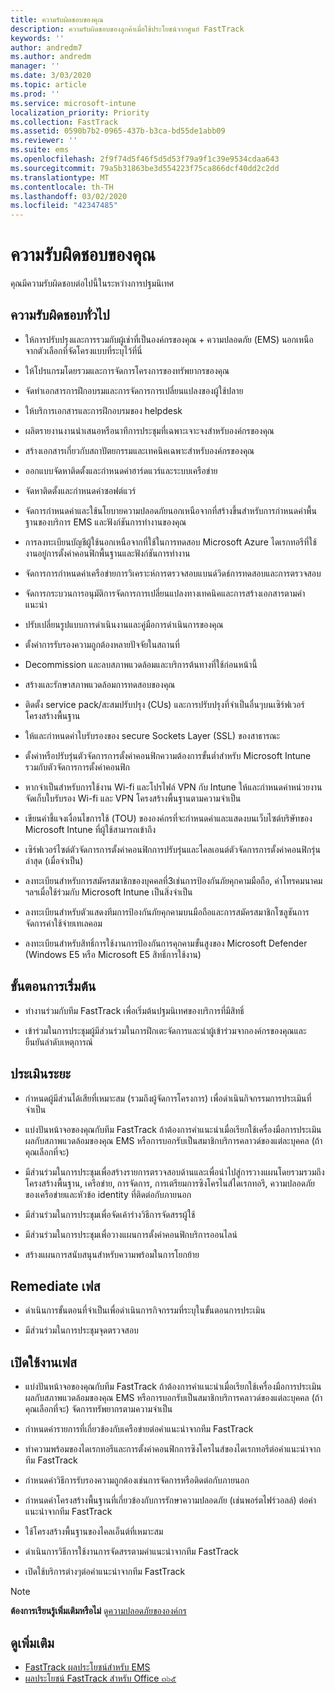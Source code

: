 ```yaml
---
title: ความรับผิดชอบของคุณ
description: ความรับผิดชอบของลูกค้าเมื่อใช้ประโยชน์จากศูนย์ FastTrack
keywords: ''
author: andredm7
ms.author: andredm
manager: ''
ms.date: 3/03/2020
ms.topic: article
ms.prod: ''
ms.service: microsoft-intune
localization_priority: Priority
ms.collection: FastTrack
ms.assetid: 0590b7b2-0965-437b-b3ca-bd55de1abb09
ms.reviewer: ''
ms.suite: ems
ms.openlocfilehash: 2f9f74d5f46f5d5d53f79a9f1c39e9534cdaa643
ms.sourcegitcommit: 79a5b31863be3d554223f75ca866dcf40dd2c2dd
ms.translationtype: MT
ms.contentlocale: th-TH
ms.lasthandoff: 03/02/2020
ms.locfileid: "42347485"
---
```

# <a name="your-responsibilities"></a>ความรับผิดชอบของคุณ

คุณมีความรับผิดชอบต่อไปนี้ในระหว่างการปฐมนิเทศ

## <a name="general-responsibilities"></a>ความรับผิดชอบทั่วไป

-   ให้การปรับปรุงและการรวมกับผู้เช่าที่เป็นองค์กรของคุณ + ความปลอดภัย (EMS) นอกเหนือจากตัวเลือกที่จัดโครงแบบที่ระบุไว้ที่นี่

-   ให้โปรแกรมโดยรวมและการจัดการโครงการของทรัพยากรของคุณ

-   จัดทำเอกสารการฝึกอบรมและการจัดการการเปลี่ยนแปลงของผู้ใช้ปลาย

-   ให้บริการเอกสารและการฝึกอบรมของ helpdesk

-   ผลิตรายงานงานนำเสนอหรือนาทีการประชุมที่เฉพาะเจาะจงสำหรับองค์กรของคุณ

-   สร้างเอกสารเกี่ยวกับสถาปัตยกรรมและเทคนิคเฉพาะสำหรับองค์กรของคุณ

-   ออกแบบจัดหาติดตั้งและกำหนดค่าฮาร์ดแวร์และระบบเครือข่าย

-   จัดหาติดตั้งและกำหนดค่าซอฟต์แวร์

-   จัดการกำหนดค่าและใช้นโยบายความปลอดภัยนอกเหนือจากที่สร้างขึ้นสำหรับการกำหนดค่าพื้นฐานของบริการ EMS และฟังก์ชันการทำงานของคุณ

-   การลงทะเบียนบัญชีผู้ใช้นอกเหนือจากที่ใช้ในการทดสอบ Microsoft Azure ไดเรกทอรีที่ใช้งานอยู่การตั้งค่าคอนฟิกพื้นฐานและฟังก์ชันการทำงาน

-   จัดการการกำหนดค่าเครือข่ายการวิเคราะห์การตรวจสอบแบนด์วิดธ์การทดสอบและการตรวจสอบ

-   จัดการกระบวนการอนุมัติการจัดการการเปลี่ยนแปลงทางเทคนิคและการสร้างเอกสารตามคำแนะนำ

-   ปรับเปลี่ยนรูปแบบการดำเนินงานและคู่มือการดำเนินการของคุณ

-   ตั้งค่าการรับรองความถูกต้องหลายปัจจัยในสถานที่

-   Decommission และลบสภาพแวดล้อมและบริการต้นทางที่ใช้ก่อนหน้านี้

-   สร้างและรักษาสภาพแวดล้อมการทดสอบของคุณ

-   ติดตั้ง service pack/สะสมปรับปรุง (CUs) และการปรับปรุงที่จำเป็นอื่นๆบนเซิร์ฟเวอร์โครงสร้างพื้นฐาน

-   ให้และกำหนดค่าใบรับรองของ secure Sockets Layer (SSL) ของสาธารณะ

-   ตั้งค่าหรือปรับรุ่นตัวจัดการการตั้งค่าคอนฟิกความต้องการขั้นต่ำสำหรับ Microsoft Intune รวมกับตัวจัดการการตั้งค่าคอนฟิก

-   หากจำเป็นสำหรับการใช้งาน Wi-fi และโปรไฟล์ VPN กับ Intune ให้และกำหนดค่าหน่วยงานจัดเก็บใบรับรอง Wi-fi และ VPN โครงสร้างพื้นฐานตามความจำเป็น

-   เขียนคำชี้แจงเงื่อนไขการใช้ (TOU) ขององค์กรที่จะกำหนดค่าและแสดงบนเว็บไซต์บริษัทของ Microsoft Intune ที่ผู้ใช้สามารถเข้าถึง

-   เซิร์ฟเวอร์ไซต์ตัวจัดการการตั้งค่าคอนฟิกการปรับรุ่นและไคลเอนต์ตัวจัดการการตั้งค่าคอนฟิกรุ่นล่าสุด (เมื่อจำเป็น)

-   ลงทะเบียนสำหรับการสมัครสมาชิกของบุคคลที่3เช่นการป้องกันภัยคุกคามมือถือ, ค่าโทรคมนาคมฯลฯเมื่อใช้ร่วมกับ Microsoft Intune เป็นสิ่งจำเป็น

-   ลงทะเบียนสำหรับตัวแสดงทีมการป้องกันภัยคุกคามบนมือถือและการสมัครสมาชิกโซลูชันการจัดการค่าใช้จ่ายเทเลคอม

-   ลงทะเบียนสำหรับสิทธิ์การใช้งานการป้องกันการคุกคามขั้นสูงของ Microsoft Defender (Windows E5 หรือ Microsoft E5 สิทธิ์การใช้งาน)

## <a name="initiate-phase"></a>ขั้นตอนการเริ่มต้น

-   ทำงานร่วมกับทีม FastTrack เพื่อเริ่มต้นปฐมนิเทศของบริการที่มีสิทธิ์

-   เข้าร่วมในการประชุมผู้มีส่วนร่วมในการฝึกเตะจัดการและนำผู้เข้าร่วมจากองค์กรของคุณและยืนยันลำดับเหตุการณ์

## <a name="assess-phase"></a>ประเมินระยะ

-   กำหนดผู้มีส่วนได้เสียที่เหมาะสม (รวมถึงผู้จัดการโครงการ) เพื่อดำเนินกิจกรรมการประเมินที่จำเป็น

-   แบ่งปันหน้าจอของคุณกับทีม FastTrack ถ้าต้องการคำแนะนำเมื่อเรียกใช้เครื่องมือการประเมินผลกับสภาพแวดล้อมของคุณ EMS หรือการบอกรับเป็นสมาชิกบริการคลาวด์ของแต่ละบุคคล (ถ้าคุณเลือกที่จะ)

-   มีส่วนร่วมในการประชุมเพื่อสร้างรายการตรวจสอบด้านและเพื่อนำไปสู่การวางแผนโดยรวมรวมถึงโครงสร้างพื้นฐาน, เครือข่าย, การจัดการ, การเตรียมการซิงโครไนส์ไดเรกทอรี, ความปลอดภัยของเครือข่ายและหัวข้อ identity ที่ติดต่อกับภายนอก

-   มีส่วนร่วมในการประชุมเพื่อจัดเค้าร่างวิธีการจัดสรรผู้ใช้

-   มีส่วนร่วมในการประชุมเพื่อวางแผนการตั้งค่าคอนฟิกบริการออนไลน์

-   สร้างแผนการสนับสนุนสำหรับความพร้อมในการโยกย้าย

## <a name="remediate-phase"></a>Remediate เฟส

-   ดำเนินการขั้นตอนที่จำเป็นเพื่อดำเนินการกิจกรรมที่ระบุในขั้นตอนการประเมิน

-   มีส่วนร่วมในการประชุมจุดตรวจสอบ

## <a name="enable-phase"></a>เปิดใช้งานเฟส

-   แบ่งปันหน้าจอของคุณกับทีม FastTrack ถ้าต้องการคำแนะนำเมื่อเรียกใช้เครื่องมือการประเมินผลกับสภาพแวดล้อมของคุณ EMS หรือการบอกรับเป็นสมาชิกบริการคลาวด์ของแต่ละบุคคล (ถ้าคุณเลือกที่จะ) จัดการทรัพยากรตามความจำเป็น

-   กำหนดค่ารายการที่เกี่ยวข้องกับเครือข่ายต่อคำแนะนำจากทีม FastTrack

-   ทำความพร้อมของไดเรกทอรีและการตั้งค่าคอนฟิกการซิงโครไนส์ของไดเรกทอรีต่อคำแนะนำจากทีม FastTrack

-   กำหนดค่าวิธีการรับรองความถูกต้องเช่นการจัดการหรือติดต่อกับภายนอก 

-   กำหนดค่าโครงสร้างพื้นฐานที่เกี่ยวข้องกับการรักษาความปลอดภัย (เช่นพอร์ตไฟร์วอลล์) ต่อคำแนะนำจากทีม FastTrack

-   ใช้โครงสร้างพื้นฐานของไคลเอ็นต์ที่เหมาะสม

-   ดำเนินการวิธีการใช้งานการจัดสรรตามคำแนะนำจากทีม FastTrack

-   เปิดใช้บริการต่างๆต่อคำแนะนำจากทีม FastTrack

> [!NOTE]
> **ต้องการเรียนรู้เพิ่มเติมหรือไม่** ดู[ความปลอดภัยขององค์กร](https://www.microsoft.com/cloud-platform/enterprise-mobility)

## <a name="see-also"></a>ดูเพิ่มเติม

- [FastTrack ผลประโยชน์สำหรับ EMS](EMS-fasttrack-benefit-for-EMS.md)
- [ผลประโยชน์ FastTrack สำหรับ Office ๓๖๕](O365-fasttrack-benefit-for-office-365.md)

